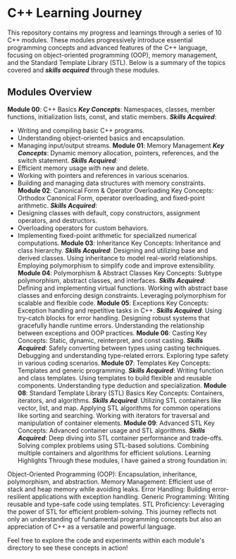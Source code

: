 # C++ Learning Journey
This repository contains my progress and learnings through a series of 10 C++ modules. These modules progressively introduce essential programming concepts and advanced features of the C++ language, focusing on object-oriented programming (OOP), memory management, and the Standard Template Library (STL). Below is a summary of the topics covered and ***skills acquired*** through these modules.

## Modules Overview
**Module 00**: C++ Basics
***Key Concepts***: Namespaces, classes, member functions, initialization lists, const, and static members.
***Skills Acquired***:
- Writing and compiling basic C++ programs.
- Understanding object-oriented basics and encapsulation.
- Managing input/output streams.
**Module 01**: Memory Management
***Key Concepts***: Dynamic memory allocation, pointers, references, and the switch statement.
***Skills Acquired***:
- Efficient memory usage with new and delete.
- Working with pointers and references in various scenarios.
- Building and managing data structures with memory constraints.
**Module 02**: Canonical Form & Operator Overloading
Key Concepts: Orthodox Canonical Form, operator overloading, and fixed-point arithmetic.
***Skills Acquired***:
- Designing classes with default, copy constructors, assignment operators, and destructors.
- Overloading operators for custom behaviors.
- Implementing fixed-point arithmetic for specialized numerical computations.
**Module 03**: Inheritance
Key Concepts: Inheritance and class hierarchy.
***Skills Acquired***:
Designing and utilizing base and derived classes.
Using inheritance to model real-world relationships.
Employing polymorphism to simplify code and improve extensibility.
**Module 04**: Polymorphism & Abstract Classes
Key Concepts: Subtype polymorphism, abstract classes, and interfaces.
***Skills Acquired***:
Defining and implementing virtual functions.
Working with abstract base classes and enforcing design constraints.
Leveraging polymorphism for scalable and flexible code.
**Module 05**: Exceptions
Key Concepts: Exception handling and repetitive tasks in C++.
***Skills Acquired***:
Using try-catch blocks for error handling.
Designing robust systems that gracefully handle runtime errors.
Understanding the relationship between exceptions and OOP practices.
**Module 06**: Casting
Key Concepts: Static, dynamic, reinterpret, and const casting.
***Skills Acquired***:
Safely converting between types using casting techniques.
Debugging and understanding type-related errors.
Exploring type safety in various coding scenarios.
**Module 07**: Templates
Key Concepts: Templates and generic programming.
***Skills Acquired***:
Writing function and class templates.
Using templates to build flexible and reusable components.
Understanding type deduction and specialization.
**Module 08**: Standard Template Library (STL) Basics
Key Concepts: Containers, iterators, and algorithms.
***Skills Acquired***:
Utilizing STL containers like vector, list, and map.
Applying STL algorithms for common operations like sorting and searching.
Working with iterators for traversal and manipulation of container elements.
**Module 09**: Advanced STL
Key Concepts: Advanced container usage and STL algorithms.
***Skills Acquired***:
Deep diving into STL container performance and trade-offs.
Solving complex problems using STL-based solutions.
Combining multiple containers and algorithms for efficient solutions.
Learning Highlights
Through these modules, I have gained a strong foundation in:

Object-Oriented Programming (OOP): Encapsulation, inheritance, polymorphism, and abstraction.
Memory Management: Efficient use of stack and heap memory while avoiding leaks.
Error Handling: Building error-resilient applications with exception handling.
Generic Programming: Writing reusable and type-safe code using templates.
STL Proficiency: Leveraging the power of STL for efficient problem-solving.
This journey reflects not only an understanding of fundamental programming concepts but also an appreciation of C++ as a versatile and powerful language.

Feel free to explore the code and experiments within each module's directory to see these concepts in action!